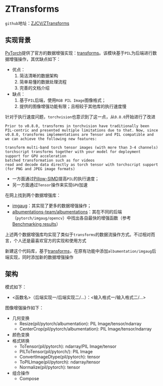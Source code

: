 # ZTransforms

`github`地址：[ZJCV/ZTransforms](https://github.com/ZJCV/ZTransforms)

## 实现背景

[PyTorch](https://github.com/pytorch/pytorch)提供了官方的数据增强实现：[transforms](https://github.com/pytorch/vision/tree/master/torchvision/transforms)。该模块基于`PIL`为后端进行数据增强操作，其优缺点如下：

* 优点：
    1. 简洁清晰的数据架构
    2. 简单易懂的数据处理流程
    3. 完善的文档介绍
* 缺点：
    1. 基于`PIL`后端，使用`RGB PIL Image`图像格式；
    2. 提供的图像增强功能有限；且相较于其他库的执行速度慢

针对于执行速度问题，`torchvision`也意识到了这一点，从`0.8.0`开始进行了改进

```
Prior to v0.8.0, transforms in torchvision have traditionally been PIL-centric and presented multiple limitations due to that. Now, since v0.8.0, transforms implementations are Tensor and PIL compatible and we can achieve the following new features:

transform multi-band torch tensor images (with more than 3-4 channels)
torchscript transforms together with your model for deployment
support for GPU acceleration
batched transformation such as for videos
read and decode data directly as torch tensor with torchscript support (for PNG and JPEG image formats)
```

* 一方面通过[Pillow-SIMD](https://github.com/uploadcare/pillow-simd)提高`PIL`的执行速度；
* 另一方面通过`Tensor`操作来实现`GPU`加速

在网上找到两个数据增强库：

* [imgaug](https://github.com/aleju/imgaug)：其实现了更多的数据增强操作；
* [albumentations-team/albumentations](https://github.com/albumentations-team/albumentations)：其在不同的后端（`pytorch/imgaug/opencv`）中找出各自最快的增强函数（参考[Benchmarking
  results](https://github.com/albumentations-team/albumentations#benchmarking-results)）

上述两个数据增强库均实现了类似于`transforms`的数据流操作方式。不过相对而言，个人还是最喜欢官方的实现和使用方式

新建这个代码库，基于[transforms](https://github.com/pytorch/vision/tree/master/torchvision/transforms)，在原有功能中添加`albumentation/imgaug`后端实现，同时添加新的数据增强操作

## 架构

模式如下：

* <函数名>（后端实现一/后端实现二/...）：<输入格式一/输入格式二/...>

图像增强操作如下：

* 几何变换
  * Resize(pil/pytorch/albumentation): PIL Image/tensor/ndarray
  * CenterCrop(pil/pytorch/albumentation): PIL Image/tensor/ndarray
* 颜色变换
* 格式转换
  * ToTensor(pil/pytorch): ndarray/PIL Image/tensor
  * PILToTensor(pil/pytorch/): PIL Image
  * ConvertImageDtype(pil/pytorch): tensor
  * ToPILImage(pil/pytorch): ndarray/tensor
  * Normalize(pil/pytorch): tensor
* 组合操作
  * Compose 